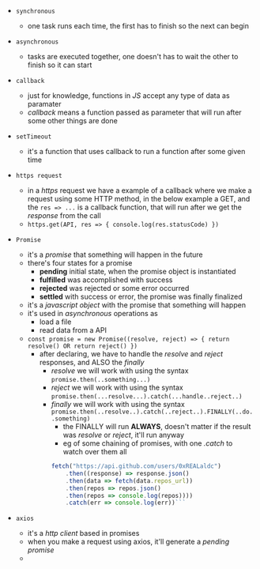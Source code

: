 - `synchronous` 
	- one task runs each time, the first has to finish so the next can begin
- `asynchronous` 
	- tasks are executed together, one doesn't has to wait the other to finish so it can start

- `callback` 
	- just for knowledge, functions in *JS* accept any type of data as paramater
	- *callback* means  a function passed as parameter that will run after some other things are done

- `setTimeout` 
	- it's a function that uses callback to run a function after some given time

- `https request`
	- in a *https* request we have a example of a callback where we make a request using some HTTP method, in the below example a GET, and the `res => ...` is a callback function, that will run after we get the *response* from the call
	- `https.get(API, res => { console.log(res.statusCode) })`

- `Promise`
	- it's a *promise* that something will happen in the future
	- there's four states for a promise
		- **pending** initial state, when the promise object is instantiated
		- **fulfilled** was accomplished with success
		- **rejected** was rejected or some error occurred
		- **settled** with success or error, the promise was finally finalized
	- it's a *javascript object* with the promise that something will happen
	- it's used in *asynchronous* operations as
		- load a file
		- read data from a API
	- `const promise = new Promise((resolve, reject) => { return resolve() OR return reject() })`
		- after declaring, we have to handle the *resolve* and *reject* responses, and ALSO the *finally* 
			- *resolve* we will work with using the syntax `promise.then(..something...)`
			- *reject* we will work with using the syntax `promise.then(...resolve...).catch(...handle..reject..)`
			- *finally* we will work with using the syntax `promise.then(..resolve..).catch(..reject..).FINALLY(..do..something)` 
				- the FINALLY will run **ALWAYS**, doesn't matter if the result was *resolve* or *reject*, it'll run anyway
				- eg of some chaining of promises, with one *.catch* to watch over them all
				```js 
				fetch("https://api.github.com/users/0xREALaldc")
					.then((response) => response.json()
					.then(data => fetch(data.repos_url))
					.then(repos => repos.json()
					.then(repos => console.log(repos))))
					.catch(err => console.log(err))```

- `axios` 
	- it's a *http client* based in promises
	- when you make a request using axios, it'll generate a *pending promise* 
	- 
